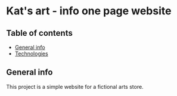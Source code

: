 # Kat's art - info one page website 

## Table of contents
* [General info](#general-info)
* [Technologies](#technologies)

## General info
This project is a simple website for a fictional arts store. 
